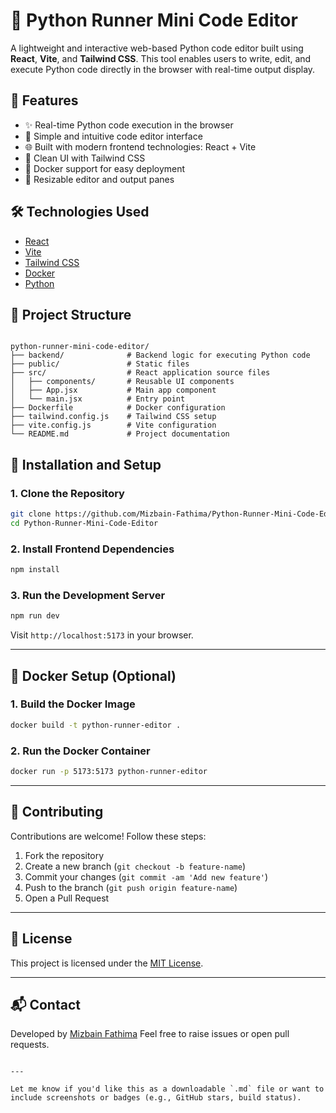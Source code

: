 # 🐍 Python Runner Mini Code Editor

A lightweight and interactive web-based Python code editor built using **React**, **Vite**, and **Tailwind CSS**. This tool enables users to write, edit, and execute Python code directly in the browser with real-time output display.

## 🚀 Features

- ✨ Real-time Python code execution in the browser
- 🧠 Simple and intuitive code editor interface
- 🌐 Built with modern frontend technologies: React + Vite
- 🎨 Clean UI with Tailwind CSS
- 🐳 Docker support for easy deployment
- 🔄 Resizable editor and output panes

## 🛠️ Technologies Used

- [React](https://reactjs.org/)
- [Vite](https://vitejs.dev/)
- [Tailwind CSS](https://tailwindcss.com/)
- [Docker](https://www.docker.com/)
- [Python](https://www.python.org/)

## 📂 Project Structure

```

python-runner-mini-code-editor/
├── backend/              # Backend logic for executing Python code
├── public/               # Static files
├── src/                  # React application source files
│   ├── components/       # Reusable UI components
│   ├── App.jsx           # Main app component
│   └── main.jsx          # Entry point
├── Dockerfile            # Docker configuration
├── tailwind.config.js    # Tailwind CSS setup
├── vite.config.js        # Vite configuration
└── README.md             # Project documentation

````

## 🔧 Installation and Setup

### 1. Clone the Repository

```bash
git clone https://github.com/Mizbain-Fathima/Python-Runner-Mini-Code-Editor.git
cd Python-Runner-Mini-Code-Editor
````

### 2. Install Frontend Dependencies

```bash
npm install
```

### 3. Run the Development Server

```bash
npm run dev
```

Visit `http://localhost:5173` in your browser.

---

## 🐳 Docker Setup (Optional)

### 1. Build the Docker Image

```bash
docker build -t python-runner-editor .
```

### 2. Run the Docker Container

```bash
docker run -p 5173:5173 python-runner-editor
```

---

## 🤝 Contributing

Contributions are welcome! Follow these steps:

1. Fork the repository
2. Create a new branch (`git checkout -b feature-name`)
3. Commit your changes (`git commit -am 'Add new feature'`)
4. Push to the branch (`git push origin feature-name`)
5. Open a Pull Request

---

## 📄 License

This project is licensed under the [MIT License](LICENSE).

---

## 📬 Contact

Developed by [Mizbain Fathima](https://github.com/Mizbain-Fathima)
Feel free to raise issues or open pull requests.

```

---

Let me know if you'd like this as a downloadable `.md` file or want to include screenshots or badges (e.g., GitHub stars, build status).
```
